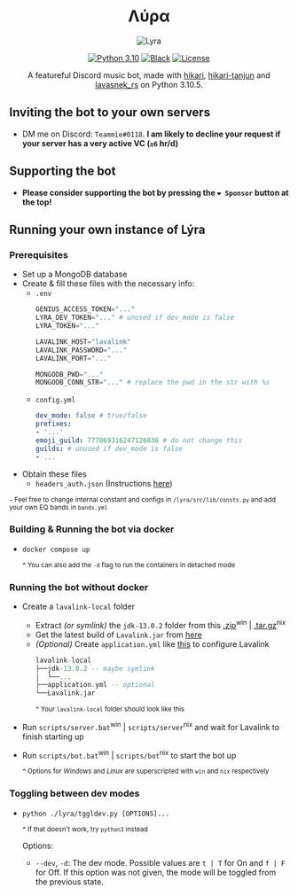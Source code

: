 <div align="center">
   
# Λύρα

![Lyra](https://imgur.com/CmEu7bi.png)

[![Python 3.10](https://img.shields.io/badge/python-3.10-blue.svg)](https://www.python.org/downloads/release/python-390/)
[![Black](https://img.shields.io/badge/code%20style-black-000000.svg)](https://pypi.org/project/black)
[![License](https://img.shields.io/github/license/Fridenity/Lyra)](https://github.com/Fridenity/Lyra/blob/main/LICENSE)
  
A featureful Discord music bot, made with [hikari](https://github.com/hikari-py/hikari), [hikari-tanjun](https://github.com/FasterSpeeding/Tanjun) and [lavasnek_rs](https://github.com/vicky5124/lavasnek_rs) on Python 3.10.5.

</div>

## Inviting the bot to your own servers
* DM me on Discord: `Teammìe#0118`. **I am likely to decline your request if your server has a very active VC (`≳6` hr/d)**

## Supporting the bot
* **Please consider supporting the bot by pressing the `❤️ Sponsor` button at the top!**

## Running your own instance of Lýra
### Prerequisites
* Set up a MongoDB database
* Create & fill these files with the necessary info:
    * `.env`
        ```py
        GENIUS_ACCESS_TOKEN="..."
        LYRA_DEV_TOKEN="..." # unused if dev_mode is false
        LYRA_TOKEN="..."

        LAVALINK_HOST="lavalink"
        LAVALINK_PASSWORD="..."
        LAVALINK_PORT="..."

        MONGODB_PWD="..."
        MONGODB_CONN_STR="..." # replace the pwd in the str with %s
        ```
    * `config.yml`
        ```yml
        dev_mode: false # true/false
        prefixes:
        - '...'
        emoji_guild: 777069316247126036 # do not change this
        guilds: # unused if dev_mode is false
        - ...
        ```
* Obtain these files
    * `headers_auth.json` (Instructions [here](https://ytmusicapi.readthedocs.io/en/latest/setup.html))

<sup>**`-`** Feel free to change internal constant and configs in `/lyra/src/lib/consts.py` and add your own EQ bands in `bands.yml` </sup>
### Building & Running the bot via docker
* 
    ```
    docker compose up
    ``` 

    <sup>**`^`** You can also add the `-d` flag to run the containers in detached mode</sup>

### Running the bot without docker
* Create a `lavalink-local` folder
    * Extract *(or symlink)* the `jdk-13.0.2` folder from this [.zip](https://download.java.net/java/GA/jdk13.0.2/d4173c853231432d94f001e99d882ca7/8/GPL/openjdk-13.0.2_windows-x64_bin.zip)<sup>win</sup> | [.tar.gz](https://download.java.net/java/GA/jdk13.0.2/d4173c853231432d94f001e99d882ca7/8/GPL/openjdk-13.0.2_linux-x64_bin.tar.gz)<sup>nix</sup>
    * Get the latest build of `Lavalink.jar` from [here](https://ci.fredboat.com/repository/download/Lavalink_Build/9447:id/Lavalink.jar)
    * *(Optional)* Create `application.yml` like [this](https://github.com/freyacodes/Lavalink/blob/master/LavalinkServer/application.yml.example) to configure Lavalink
        ```hs
        lavalink-local
        ├──jdk-13.0.2 -- maybe symlink
        │  └──...
        ├──application.yml -- optional
        └──Lavalink.jar
        ```
        <sup>**`^`** Your `lavalink-local` folder should look like this</sup>
* Run `scripts/server.bat`<sup>win</sup> | `scripts/server`<sup>nix</sup> and wait for Lavalink to finish starting up
* Run `scripts/bot.bat`<sup>win</sup> |  `scripts/bot`<sup>nix</sup> to start the bot up

    <sub>**`^`** Options for *Windows* and *Linux* are superscripted with `win` and `nix` respectively</sup>
### Toggling between dev modes
* 
    ```
    python ./lyra/tggldev.py [OPTIONS]...
    ```
    <sup>**`^`** If that doesn't work, try `python3` instead</sup>

    Options:
    * `--dev`, `-d`: The dev mode. Possible values are `t | T` for On and `f | F` for Off. If this option was not given, the mode will be toggled from the previous state.
